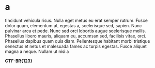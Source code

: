 # a

tincidunt vehicula risus. Nulla eget metus eu erat semper rutrum. Fusce dolor quam, elementum at, egestas a, scelerisque sed, sapien. Nunc pulvinar arcu et pede. Nunc sed orci lobortis augue scelerisque mollis. Phasellus libero mauris, aliquam eu, accumsan sed, facilisis vitae, orci. Phasellus dapibus quam quis diam. Pellentesque habitant morbi tristique senectus et netus et malesuada fames ac turpis egestas. Fusce aliquet magna a neque. Nullam ut nisi a

**CTF-BR{123}**
